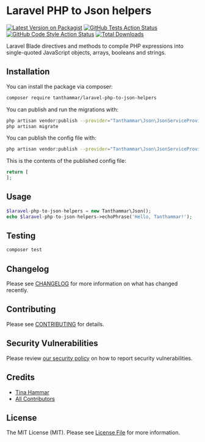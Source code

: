 # Laravel PHP to Json helpers

[![Latest Version on Packagist](https://img.shields.io/packagist/v/tanthammar/laravel-php-to-json-helpers.svg?style=flat-square)](https://packagist.org/packages/tanthammar/laravel-php-to-json-helpers)
[![GitHub Tests Action Status](https://img.shields.io/github/workflow/status/tanthammar/laravel-php-to-json-helpers/run-tests?label=tests)](https://github.com/tanthammar/laravel-php-to-json-helpers/actions?query=workflow%3Arun-tests+branch%3Amain)
[![GitHub Code Style Action Status](https://img.shields.io/github/workflow/status/tanthammar/laravel-php-to-json-helpers/Check%20&%20fix%20styling?label=code%20style)](https://github.com/tanthammar/laravel-php-to-json-helpers/actions?query=workflow%3A"Check+%26+fix+styling"+branch%3Amain)
[![Total Downloads](https://img.shields.io/packagist/dt/tanthammar/laravel-php-to-json-helpers.svg?style=flat-square)](https://packagist.org/packages/tanthammar/laravel-php-to-json-helpers)

Laravel Blade directives and methods to compile PHP expressions into single-quoted JavaScript objects, arrays, booleans and strings.

## Installation

You can install the package via composer:

```bash
composer require tanthammar/laravel-php-to-json-helpers
```

You can publish and run the migrations with:

```bash
php artisan vendor:publish --provider="Tanthammar\Json\JsonServiceProvider" --tag="laravel-php-to-json-helpers-migrations"
php artisan migrate
```

You can publish the config file with:
```bash
php artisan vendor:publish --provider="Tanthammar\Json\JsonServiceProvider" --tag="laravel-php-to-json-helpers-config"
```

This is the contents of the published config file:

```php
return [
];
```

## Usage

```php
$laravel-php-to-json-helpers = new Tanthammar\Json();
echo $laravel-php-to-json-helpers->echoPhrase('Hello, Tanthammar!');
```

## Testing

```bash
composer test
```

## Changelog

Please see [CHANGELOG](CHANGELOG.md) for more information on what has changed recently.

## Contributing

Please see [CONTRIBUTING](.github/CONTRIBUTING.md) for details.

## Security Vulnerabilities

Please review [our security policy](../../security/policy) on how to report security vulnerabilities.

## Credits

- [Tina Hammar](https://github.com/tanthammar)
- [All Contributors](../../contributors)

## License

The MIT License (MIT). Please see [License File](LICENSE.md) for more information.
